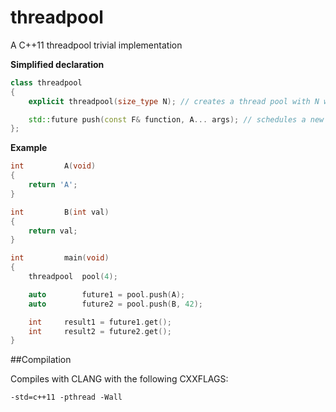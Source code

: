 threadpool
==========

A C++11 threadpool trivial implementation

**Simplified declaration**
```c++
class threadpool
{
	explicit threadpool(size_type N); // creates a thread pool with N waiting threads

	std::future	push(const F& function, A... args); // schedules a new task
};
```

**Example**
```c++
int			A(void)
{
	return 'A';
}

int			B(int val)
{
	return val;
}

int			main(void)
{
	threadpool	pool(4);

	auto		future1 = pool.push(A);
	auto		future2 = pool.push(B, 42);

	int		result1 = future1.get();
	int		result2 = future2.get();
}
```

##Compilation

Compiles with CLANG with the following CXXFLAGS:

```shell
-std=c++11 -pthread -Wall
```
